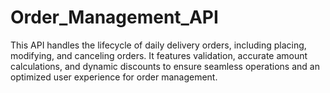 # Order_Management_API
This API handles the lifecycle of daily delivery orders, including placing, modifying, and canceling orders. It features validation, accurate amount calculations, and dynamic discounts to ensure seamless operations and an optimized user experience for order management.
